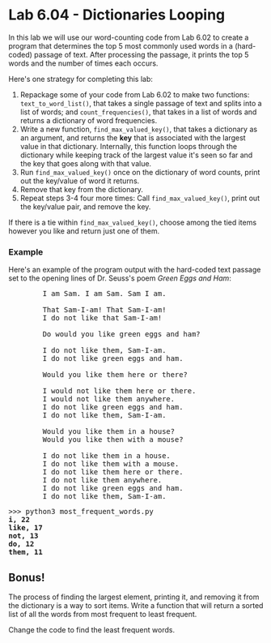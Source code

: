 # Lab 6.04 - Dictionaries Looping

In this lab we will use our word-counting code from Lab 6.02 to create
a program that determines the top 5 most commonly used words in a
(hard-coded) passage of text. After processing the passage, it prints the top
5 words and the number of times each occurs.

Here's one strategy for completing this lab:

1. Repackage some of your code from Lab 6.02 to make two functions:
   `text_to_word_list()`, that  takes a single passage of text and splits
   into a list of words; and `count_frequencies()`, that takes in a list of
   words  and returns a dictionary of word frequencies. 
2. Write a new function, `find_max_valued_key()`, that takes a dictionary as an
   argument, and returns the **key** that  is associated with the largest
   value in that dictionary. Internally, this function loops through the
   dictionary while keeping track of the largest value it's seen so far and
   the key that goes along with that value.
3. Run `find_max_valued_key()` once on the dictionary of word counts, print out
   the key/value of word it returns.
4. Remove that key from the dictionary. 
5. Repeat steps 3-4 four more times: Call `find_max_valued_key()`, print
   out the key/value pair, and remove the key. 

If there is a tie within `find_max_valued_key()`, choose among the tied
items however you like and return just one of them. 

### Example

Here's an example of the program output with the hard-coded text passage
set to the opening lines of Dr. Seuss's poem *Green Eggs and Ham*:

<pre>
		I am Sam. I am Sam. Sam I am.

		That Sam-I-am! That Sam-I-am!
		I do not like that Sam-I-am!

		Do would you like green eggs and ham?

		I do not like them, Sam-I-am.
		I do not like green eggs and ham.

		Would you like them here or there?

		I would not like them here or there.
		I would not like them anywhere.
		I do not like green eggs and ham.
		I do not like them, Sam-I-am.

		Would you like them in a house?
		Would you like then with a mouse?

		I do not like them in a house.
		I do not like them with a mouse.
		I do not like them here or there.
		I do not like them anywhere.
		I do not like green eggs and ham.
		I do not like them, Sam-I-am.
</pre>


<pre>
>>> python3 most_frequent_words.py
<b>i, 22
like, 17
not, 13
do, 12
them, 11</b>
</pre>

## Bonus!
The process of finding the largest element, printing it, and removing it
from the dictionary is a way to sort items. Write a function that will
return a sorted list of all the words from most frequent to least frequent. 

Change the code to find the least frequent words. 
